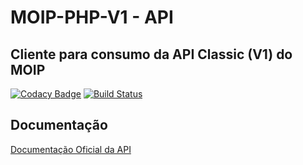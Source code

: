 MOIP-PHP-V1 - API
====================================================

Cliente para consumo da API Classic (V1) do MOIP
 ----------
 
[![Codacy Badge](https://api.codacy.com/project/badge/Grade/16fee4a11a4748508eb3aee0ca80d780)](https://www.codacy.com/app/valterjrdev/moip-php-v1?utm_source=github.com&utm_medium=referral&utm_content=valterjrdev/moip-php-v1&utm_campaign=badger)
[![Build Status](https://travis-ci.org/valterjrdev/moip-php-v1.svg?branch=master)](https://travis-ci.org/valterjrdev/moip-php-v1)

Documentação
 ----------
[Documentação Oficial da API](https://labs.moip.com.br/integracao/visao-geral/)


